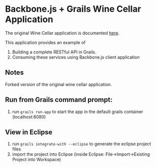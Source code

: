 # Backbone.js + Grails Wine Cellar Application #

The original Wine Cellar application is documented [here](http://coenraets.org/blog/2011/12/backbone-js-wine-cellar-tutorial-part-1-getting-started/).

This application provides an example of 

1. Building a complete RESTful API in Grails.
2. Consuming these services using Backbone.js client application

## Notes ##
Forked version of the original wine cellar application. 

## Run from Grails command prompt: ##

1. run `grails run-app` to start the app in the default grails container (localhost:8080)

## View in Eclipse ##

1. run `grails integrate-with --eclipse` to generate the eclipse project files
2. import the project into Eclipse (inside Eclipse: File->Import->Existing Project into Workspace)

